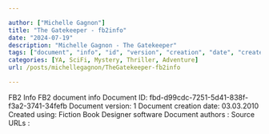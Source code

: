 ```yaml
---

author: ["Michelle Gagnon"]
title: "The Gatekeeper - fb2info"
date: "2024-07-19"
description: "Michelle Gagnon - The Gatekeeper"
tags: ["document", "info", "id", "version", "creation", "date", "created", "using", "fiction", "book", "designer", "software", "author", "source", "url"]
categories: [YA, SciFi, Mystery, Thriller, Adventure]
url: /posts/michellegagnon/TheGatekeeper-fb2info

---
```



FB2 Info
FB2 document info
Document ID:  fbd-d99cdc-7251-5d41-838f-f3a2-3741-34fefb
Document version:  1
Document creation date:  03.03.2010
Created using:  Fiction Book Designer software
Document authors :
Source URLs :
